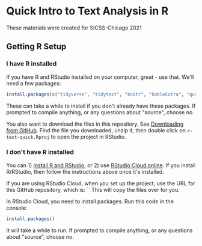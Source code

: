 # Quick Intro to Text Analysis in R

These materials were created for SICSS-Chicago 2021

## Getting R Setup

### I have R installed

If you have R and RStudio installed on your computer, great - use that.  We'll need a few packages:

```r
install.packages(c("tidyverse", "tidytext", "knitr", "kableExtra", "quanteda"))
```

These can take a while to install if you don't already have these packages.  If prompted to compile anything, or any questions about "source", choose no.

You also want to download the files in this repository.  See [Downloading from GitHub](https://sites.northwestern.edu/researchcomputing/resources/downloading-from-github/).  Find the file you downloaded, unzip it, then double click on `r-text-quick.Rproj` to open the project in RStudio.  

### I don't have R installed

You can 1) [Install R and RStudio](https://sites.northwestern.edu/researchcomputing/resources/r-and-rstudio/), or 2) use [RStudio Cloud online](https://sites.northwestern.edu/researchcomputing/resources/r-and-rstudio/#option-2-rstudio-cloud). If you install R/RStudio, then follow the instructions above once it's installed. 

If you are using RStudio Cloud, when you set up the project, use the URL for this GitHub repository, which is: ``  This will copy the files over for you.

In RStudio Cloud, you need to install packages.  Run this code in the console:

```r
install.packages()
```

It will take a while to run.  If prompted to compile anything, or any questions about "source", choose no.

